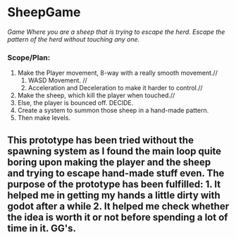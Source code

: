# SheepGame
*Game Where you are a sheep that is trying to escape the herd. Escape the pattern of the herd without touching any one.* 

### Scope/Plan:

1. Make the Player movement, 8-way with a really smooth movement.//
	1. WASD Movement. //
	2. Acceleration and Deceleration to make it harder to control.//
2. Make the sheep, which kill the player when touched.//
3. Else, the player is bounced off. DECIDE.
4. Create a system to summon those sheep in a hand-made pattern.
5. Then make levels.

## This prototype has been tried without the spawning system as I found the main loop quite boring upon making the player and the sheep and trying to escape hand-made stuff even. The purpose of the prototype has been fulfilled: 1. It helped me in getting my hands a little dirty with godot after a while 2. It helped me check whether the idea is worth it or not before spending a lot of time in it. GG's.